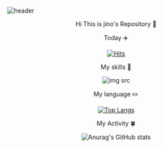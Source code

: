 ![header](https://capsule-render.vercel.app/api?type=slice&color=auto&height=110&section=header&text=Jinho&fontSize=30&&animation=fadeIn&&&&fontAlign=80)

<div align=center>
Hi This is jino's Repository 👋 

 
 
 
 
Today ✈️

 
 
[![Hits](https://hits.seeyoufarm.com/api/count/incr/badge.svg?url=https%3A%2F%2Fgithub.com%2Fjowunnal%2Fhit-counter&count_bg=%2379C83D&title_bg=%23555555&icon=&icon_color=%23E7E7E7&title=hits&edge_flat=false)](https://hits.seeyoufarm.com)

 
 
 
 
 My skills 🦾 
 
 
![img src](https://img.shields.io/badge/Android-3DDC84?style=flat&logo=Android&logoColor=white")

 
 
 
 
 
 
 My language ✏️

 
[![Top Langs](https://github-readme-stats.vercel.app/api/top-langs/?username=jowunnal&layout=compact)](https://github.com/jowunnal/github-readme-stats)

 
 
 
 
 
 
 
 
 My Activity 🍀

 
![Anurag's GitHub stats](https://github-readme-stats.vercel.app/api?username=jowunnal&show_icons=true&theme=radical)
</div>

<!--
jowunnal/jowunnal** is a ✨ _special_ ✨ repository because its `README.md` (this file) appears on your GitHub profile.

Here are some ideas to get you started:

- 🔭 I’m currently working on ...
- 🌱 I’m currently learning ...
- 👯 I’m looking to collaborate on ...
- 🤔 I’m looking for help with ...
- 💬 Ask me about ...
- 📫 How to reach me: ...
- 😄 Pronouns: ...
- ⚡ Fun fact: ...
-->
